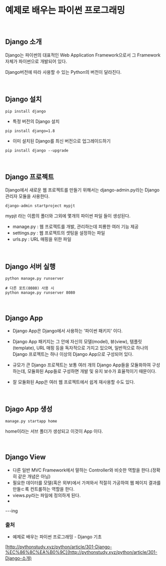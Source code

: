# 예제로 배우는 파이썬 프로그래밍

<br/>

## Django 소개

Django는 파이썬의 대표적인 Web Application Framework으로서 그 Framework 자체가 파이썬으로 개발되어 있다.

Django버전에 따라 사용할 수 있는 Python의 버전이 달라진다.



<br/>

## Django 설치

```
pip install django
```



- 특정 버전의 Django 설치

```
pip install django=1.8
```



- 이미 설치된 Django를 최신 버전으로 업그레이드하기

```
pip install django --upgrade
```



<br/>

## Django 프로젝트

Django에서 새로운 웹 프로젝트를 만들기 위해서는 django-admin.py라는 Django 관리자 모듈을 사용한다.

```
django-admin startproject mypjt
```

mypjt 라는 이름의 폴더와 그외에 몇개의 파이썬 파일 들이 생성된다.

- manage.py : 웹 프로젝트를 개발, 관리하는데 피룡한 여러 기능 제공
- settings.py : 웹 프로젝트의 셋팅을 설정하는 파일
- urls.py : URL 매핑을 위한 파일



<br/>

## Django 서버 실행

```
python manage.py runserver
```



```
# 다른 포트(8080) 사용 시
python manage.py runserver 8080
```



<br/>

## Django App

- Django App은 Django에서 사용하는 '파이썬 패키지' 이다.

- Django App 패키지는 그 안에 자신의 모델(model), 뷰(view), 템플릿(template), URL 매핑 등을 독자적으로 가지고 있으며, 일반적으로 하나의 Django 프로젝트는 하나 이상의 Django App으로 구성되어 있다.

- 규모가 큰 Django 프로젝트는 보통 여러 개의 Django App들을 모듈화하여 구성하는데, 모듈화된 App들로 구성하면 개발 및 유지 보수가 효율적이기 때문이다.
- 잘 모듈화된 App은 여러 웹 프로젝트에서 쉽게 재사용할 수도 있다.



<br/>

## Djago App 생성

```
manage.py startapp home
```

home이라는 서브 폴더가 생성되고 이것이 App 이다.



<br/>

## Django View

- 다른 일반 MVC Framework에서 말하는 Controller와 비슷한 역할을 한다.(정확히 같은 개념은 아님)
- 필요한 데이터를 모델(혹은 외부)에서 가져와서 적절히 가공하여 웹 페이지 결과를 만들ㄷ록 컨트롤하는 역할을 한다.
- views.py라는 파일에 정의하게 된다.
- 





---ing



















### 출처

- 예제로 배우는 파이썬 프로그래밍 - Django 기초

 [http://pythonstudy.xyz/python/article/301-Django-%EC%86%8C%EA%B0%9C](http://pythonstudy.xyz/python/article/301-Django-소개) 